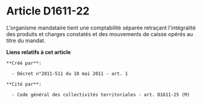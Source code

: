 # Article D1611-22

L'organisme mandataire tient une comptabilité séparée retraçant l'intégralité des produits et charges constatés et des
mouvements de caisse opérés au titre du mandat.

**Liens relatifs à cet article**

	**Créé par**:

	  - Décret n°2011-511 du 10 mai 2011 - art. 1

	**Cité par**:

	  - Code général des collectivités territoriales - art. D1611-25 (M)
